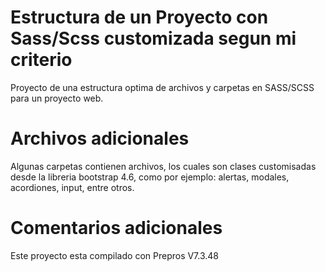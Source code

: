 # Estructura de un Proyecto con Sass/Scss customizada segun mi criterio
Proyecto de una estructura optima de archivos y carpetas en SASS/SCSS para un proyecto web.

# Archivos adicionales
Algunas carpetas contienen archivos, los cuales son clases customisadas desde la libreria bootstrap 4.6, como por ejemplo: alertas, modales, acordiones, input, entre otros.

# Comentarios adicionales
Este proyecto esta compilado con Prepros V7.3.48


